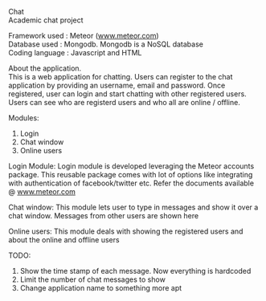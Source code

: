 Chat  
Academic chat project

Framework used : Meteor (www.meteor.com)  
Database used : Mongodb. Mongodb is a NoSQL database  
Coding language : Javascript and HTML  

About the application.  
This is a web application for chatting. Users can register to the chat application by providing an username, email and password.
Once registered, user can login and start chatting with other registered users. Users can see who are registerd users and who all are online / offline.

Modules:  
1. Login  
2. Chat window  
3. Online users  

Login Module: Login module is developed leveraging the Meteor accounts package. This reusable package comes with lot of options like integrating with authentication of facebook/twitter etc. Refer the documents available @ www.meteor.com

Chat window: This module lets user to type in messages and show it over a chat window. Messages from other users are shown here

Online users: This module deals with showing the registered users and about the online and offline users

TODO:
1. Show the time stamp of each message. Now everything is hardcoded  
2. Limit the number of chat messages to show  
3. Change application name to something more apt  